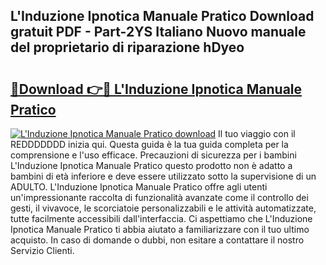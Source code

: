 ## L'Induzione Ipnotica Manuale Pratico Download gratuit PDF - Part-2YS Italiano Nuovo manuale del proprietario di riparazione hDyeo

# <h2><a href="http://dfbntrf.blite.top/?on=L%27Induzione+Ipnotica+Manuale+Pratico">🔗Download 👉🔴 L'Induzione Ipnotica Manuale Pratico</a></h2>

[![L'Induzione Ipnotica Manuale Pratico download](https://i.imgur.com/lujVjoI.png)](http://dfbntrf.blite.top/?on=L%27Induzione+Ipnotica+Manuale+Pratico)
Il tuo viaggio con il REDDDDDDD inizia qui. Questa guida è la tua guida completa per la comprensione e l'uso efficace. Precauzioni di sicurezza per i bambini L'Induzione Ipnotica Manuale Pratico questo prodotto non è adatto a bambini di età inferiore e deve essere utilizzato sotto la supervisione di un ADULTO. L'Induzione Ipnotica Manuale Pratico offre agli utenti un'impressionante raccolta di funzionalità avanzate come il controllo dei gesti, il vivavoce, le scorciatoie personalizzabili e le attività automatizzate, tutte facilmente accessibili dall'interfaccia. Ci aspettiamo che L'Induzione Ipnotica Manuale Pratico ti abbia aiutato a familiarizzare con il tuo ultimo acquisto. In caso di domande o dubbi, non esitare a contattare il nostro Servizio Clienti.
